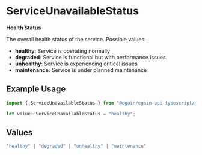 # ServiceUnavailableStatus

**Health Status**

The overall health status of the service. Possible values:
- **healthy**: Service is operating normally
- **degraded**: Service is functional but with performance issues
- **unhealthy**: Service is experiencing critical issues
- **maintenance**: Service is under planned maintenance


## Example Usage

```typescript
import { ServiceUnavailableStatus } from "@egain/egain-api-typescript/models/operations";

let value: ServiceUnavailableStatus = "healthy";
```

## Values

```typescript
"healthy" | "degraded" | "unhealthy" | "maintenance"
```
